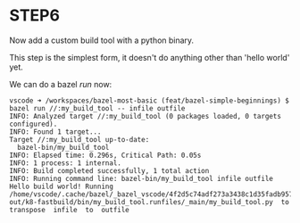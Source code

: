 # STEP6

Now add a custom build tool with a python binary.

This step is the simplest form, it doesn't do anything other than 'hello world' yet.

We can do a bazel *run* now:

```
vscode ➜ /workspaces/bazel-most-basic (feat/bazel-simple-beginnings) $ bazel run //:my_build_tool -- infile outfile
INFO: Analyzed target //:my_build_tool (0 packages loaded, 0 targets configured).
INFO: Found 1 target...
Target //:my_build_tool up-to-date:
  bazel-bin/my_build_tool
INFO: Elapsed time: 0.296s, Critical Path: 0.05s
INFO: 1 process: 1 internal.
INFO: Build completed successfully, 1 total action
INFO: Running command line: bazel-bin/my_build_tool infile outfile
Hello build world! Running  /home/vscode/.cache/bazel/_bazel_vscode/4f2d5c74adf273a3438c1d35fadb957f/execroot/_main/bazel-out/k8-fastbuild/bin/my_build_tool.runfiles/_main/my_build_tool.py  to transpose  infile  to  outfile
```